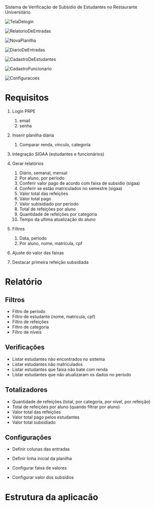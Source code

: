 Sistema de Verificação de Subsídio de Estudantes no Restaurante Universitário

![TelaDelogin](https://github.com/victorlimabr/ufcat_ru_check/assets/106392990/789c3567-8914-4e1f-9a7f-35bce35ae186)

![RelatorioDeEntradas](https://github.com/victorlimabr/ufcat_ru_check/assets/106392990/062834fe-72e1-4252-aead-96073279ccd2)

![NovaPlanilha](https://github.com/victorlimabr/ufcat_ru_check/assets/106392990/5ef00afd-727e-40c6-9071-d775b0260852)

![DiarioDeEntradas](https://github.com/victorlimabr/ufcat_ru_check/assets/106392990/3626d988-a747-41d0-9c87-40f876ee41c7)

![CadastroDeEstudantes](https://github.com/victorlimabr/ufcat_ru_check/assets/106392990/5b265158-38b1-44cb-b186-09972faba76d)

![CadastroFuncionario](https://github.com/victorlimabr/ufcat_ru_check/assets/106392990/b69a55da-44b3-49c4-8ab4-970b5683717f)

![Configuracoes](https://github.com/victorlimabr/ufcat_ru_check/assets/106392990/8c1b2b61-ef58-4a0d-9415-f57550ab9833)





# Requisitos
1. Login PRPE
   1. email
   2. senha
2. Inserir planilha diária
   1. Comparar renda, vinculo, categoria
3. Integração SIGAA (estudantes e funcionários)
4. Gerar relatórios
   

   1. Diário, semanal, mensal
   2. Por aluno, por período
   3. Conferir valor pago de acordo com faixa de subsidio (sigaa)
   4. Conferir se estão matriculados no semestre (sigaa)
   5. Valor total das refeições
   6. Valor total pago
   7. Valor subisidiado por período
   8. Total de refeições por aluno
   9. Quantidade de refeições por categoria
   10. Tempo da ultima atualização do aluno
5. Filtros
   1. Data, período
   2. Por aluno, nome, matrícula, cpf
6. Ajuste do valor das faixas
7. Destacar primeira refeição subsidiada

# Relatório

## Filtros
* Filtro de período
* Filtro de estudante (nome, matricula, cpf)
* Filtro de refeições
* Filtro de categoria
* Filtro de níveis

## Verificações
* Listar estudantes não encontrados no sistema
* Listar estudantes não matriculados
* Listar estudantes que faixa não bate com renda
* Listar estudantes que não atualizaram os dados no período

## Totalizadores
* Quantidade de refeições (total, por categoria, por nível, por refeição)
* Total de refeições por aluno (quando filtrar por aluno)
* Valor total das refeições
* Valor total pago pelos estudantes
* Valor total subsidiado


## Configurações

* Definir colunas das entradas
* Definir linha inicial da planilha

* Configurar faixa de valores
* Configurar valor dos subsídios





# Estrutura da aplicacão














